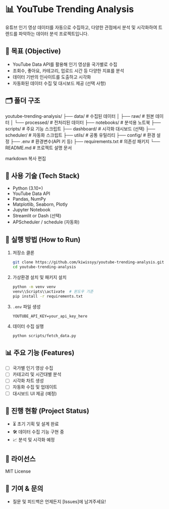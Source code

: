 # 📊 YouTube Trending Analysis

유튜브 인기 영상 데이터를 자동으로 수집하고, 다양한 관점에서 분석 및 시각화하여 트렌드를 파악하는 데이터 분석 프로젝트입니다.

## 🎯 목표 (Objective)

- YouTube Data API를 활용해 인기 영상을 국가별로 수집
- 조회수, 좋아요, 카테고리, 업로드 시간 등 다양한 지표를 분석
- 데이터 기반의 인사이트를 도출하고 시각화
- 자동화된 데이터 수집 및 대시보드 제공 (선택 사항)

## 🗂️ 폴더 구조

youtube-trending-analysis/ ├── data/ # 수집된 데이터 │ ├── raw/ # 원본 데이터 │ └── processed/ # 전처리된 데이터 ├── notebooks/ # 분석용 노트북 ├── scripts/ # 주요 기능 스크립트 ├── dashboard/ # 시각화 대시보드 (선택) ├── scheduler/ # 자동화 스크립트 ├── utils/ # 공통 유틸리티 ├── config/ # 환경 설정 ├── .env # 환경변수(API 키 등) ├── requirements.txt # 의존성 패키지 └── README.md # 프로젝트 설명 문서

markdown
복사
편집

## 🧰 사용 기술 (Tech Stack)

- Python (3.10+)
- YouTube Data API
- Pandas, NumPy
- Matplotlib, Seaborn, Plotly
- Jupyter Notebook
- Streamlit or Dash (선택)
- APScheduler / schedule (자동화)

## 🚀 실행 방법 (How to Run)

1. 저장소 클론
    ```bash
    git clone https://github.com/kiwissyy/youtube-trending-analysis.git
    cd youtube-trending-analysis
    ```

2. 가상환경 설치 및 패키지 설치
    ```bash
    python -m venv venv
    venv\\Scripts\\activate  # 윈도우 기준
    pip install -r requirements.txt
    ```

3. `.env` 파일 생성
    ```env
    YOUTUBE_API_KEY=your_api_key_here
    ```

4. 데이터 수집 실행
    ```bash
    python scripts/fetch_data.py
    ```

## 📊 주요 기능 (Features)

- [ ] 국가별 인기 영상 수집
- [ ] 카테고리 및 시간대별 분석
- [ ] 시각화 차트 생성
- [ ] 자동화 수집 및 업데이트
- [ ] 대시보드 UI 제공 (예정)

## 📌 진행 현황 (Project Status)

- ⏳ 초기 기획 및 설계 완료
- 🛠 데이터 수집 기능 구현 중
- 📈 분석 및 시각화 예정

## 📄 라이선스

MIT License

## 🙌 기여 & 문의

- 질문 및 피드백은 언제든지 [Issues]에 남겨주세요!
